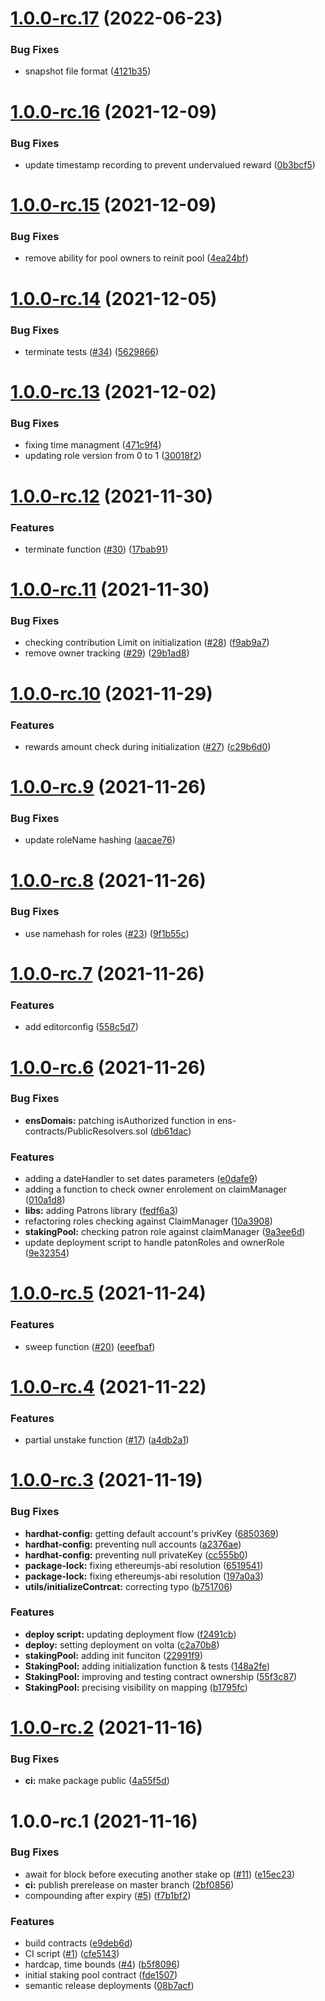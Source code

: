 # [1.0.0-rc.17](https://github.com/energywebfoundation/staking-pool/compare/v1.0.0-rc.16...v1.0.0-rc.17) (2022-06-23)


### Bug Fixes

* snapshot file format ([4121b35](https://github.com/energywebfoundation/staking-pool/commit/4121b35fd02c2a928de65bf9284de4e547d854b9))

# [1.0.0-rc.16](https://github.com/energywebfoundation/staking-pool/compare/v1.0.0-rc.15...v1.0.0-rc.16) (2021-12-09)


### Bug Fixes

* update timestamp recording to prevent undervalued reward ([0b3bcf5](https://github.com/energywebfoundation/staking-pool/commit/0b3bcf580b871b931cdf7cb29050f6caebc2eda9))

# [1.0.0-rc.15](https://github.com/energywebfoundation/staking-pool/compare/v1.0.0-rc.14...v1.0.0-rc.15) (2021-12-09)


### Bug Fixes

* remove ability for pool owners to reinit pool ([4ea24bf](https://github.com/energywebfoundation/staking-pool/commit/4ea24bf0ea341c629821109cf2c40c773574ca07))

# [1.0.0-rc.14](https://github.com/energywebfoundation/staking-pool/compare/v1.0.0-rc.13...v1.0.0-rc.14) (2021-12-05)


### Bug Fixes

* terminate tests ([#34](https://github.com/energywebfoundation/staking-pool/issues/34)) ([5629866](https://github.com/energywebfoundation/staking-pool/commit/5629866d397c5e677864ede621a519f1b764e9cb))

# [1.0.0-rc.13](https://github.com/energywebfoundation/staking-pool/compare/v1.0.0-rc.12...v1.0.0-rc.13) (2021-12-02)


### Bug Fixes

* fixing time managment ([471c9f4](https://github.com/energywebfoundation/staking-pool/commit/471c9f46c50013a5f76ff5d44ab4d14a5d477f02))
* updating role version from 0 to 1 ([30018f2](https://github.com/energywebfoundation/staking-pool/commit/30018f29711c4f54138e841980f2b43d30e0dc79))

# [1.0.0-rc.12](https://github.com/energywebfoundation/staking-pool/compare/v1.0.0-rc.11...v1.0.0-rc.12) (2021-11-30)


### Features

* terminate function ([#30](https://github.com/energywebfoundation/staking-pool/issues/30)) ([17bab91](https://github.com/energywebfoundation/staking-pool/commit/17bab91c139139023289a8f31ab73fbd9fbb0965))

# [1.0.0-rc.11](https://github.com/energywebfoundation/staking-pool/compare/v1.0.0-rc.10...v1.0.0-rc.11) (2021-11-30)


### Bug Fixes

* checking contribution Limit on initialization ([#28](https://github.com/energywebfoundation/staking-pool/issues/28)) ([f9ab9a7](https://github.com/energywebfoundation/staking-pool/commit/f9ab9a75d001fba3eeba0f5a4e2fe8ad2cd97dd5))
* remove owner tracking ([#29](https://github.com/energywebfoundation/staking-pool/issues/29)) ([29b1ad8](https://github.com/energywebfoundation/staking-pool/commit/29b1ad8d2a18c39a187d507285e5243d0a16c24f))

# [1.0.0-rc.10](https://github.com/energywebfoundation/staking-pool/compare/v1.0.0-rc.9...v1.0.0-rc.10) (2021-11-29)


### Features

* rewards amount check during initialization ([#27](https://github.com/energywebfoundation/staking-pool/issues/27)) ([c29b6d0](https://github.com/energywebfoundation/staking-pool/commit/c29b6d053948322907c48d4ed90f86f70c350512))

# [1.0.0-rc.9](https://github.com/energywebfoundation/staking-pool/compare/v1.0.0-rc.8...v1.0.0-rc.9) (2021-11-26)


### Bug Fixes

* update roleName hashing ([aacae76](https://github.com/energywebfoundation/staking-pool/commit/aacae763f74132589fb26290457c5033c06ff853))

# [1.0.0-rc.8](https://github.com/energywebfoundation/staking-pool/compare/v1.0.0-rc.7...v1.0.0-rc.8) (2021-11-26)


### Bug Fixes

* use namehash for roles ([#23](https://github.com/energywebfoundation/staking-pool/issues/23)) ([9f1b55c](https://github.com/energywebfoundation/staking-pool/commit/9f1b55cc116d834fb6cc33ac89c6129e47ec8253))

# [1.0.0-rc.7](https://github.com/energywebfoundation/staking-pool/compare/v1.0.0-rc.6...v1.0.0-rc.7) (2021-11-26)


### Features

* add editorconfig ([558c5d7](https://github.com/energywebfoundation/staking-pool/commit/558c5d7a7f280cd70abd761c3845d3a6b812a9b8))

# [1.0.0-rc.6](https://github.com/energywebfoundation/staking-pool/compare/v1.0.0-rc.5...v1.0.0-rc.6) (2021-11-26)


### Bug Fixes

* **ensDomais:** patching isAuthorized function in ens-contracts/PublicResolvers.sol ([db61dac](https://github.com/energywebfoundation/staking-pool/commit/db61daca8c8e58c28e0dab3cdbd2369385c9e6dc))


### Features

* adding a dateHandler to set dates parameters ([e0dafe9](https://github.com/energywebfoundation/staking-pool/commit/e0dafe983274fe267322496edee8a2c6ee06ba9f))
* adding a function to check owner enrolement on claimManager ([010a1d8](https://github.com/energywebfoundation/staking-pool/commit/010a1d89d0be1127eba58556d27eaa393a15e8af))
* **libs:** adding Patrons library ([fedf6a3](https://github.com/energywebfoundation/staking-pool/commit/fedf6a3a88f369c8a11cc90fc06b29a9346eec58))
* refactoring roles checking against ClaimManager ([10a3908](https://github.com/energywebfoundation/staking-pool/commit/10a39088c68d50c54665f7c7aa51116229e3bc64))
* **stakingPool:** checking patron role against claimManager ([9a3ee6d](https://github.com/energywebfoundation/staking-pool/commit/9a3ee6dceb61cbb611f7aad42af39083fb45f86b))
* update deployment script to handle patonRoles and ownerRole ([9e32354](https://github.com/energywebfoundation/staking-pool/commit/9e323543c13584594f6ee708adb4fd0d8287eb50))

# [1.0.0-rc.5](https://github.com/energywebfoundation/staking-pool/compare/v1.0.0-rc.4...v1.0.0-rc.5) (2021-11-24)


### Features

* sweep function ([#20](https://github.com/energywebfoundation/staking-pool/issues/20)) ([eeefbaf](https://github.com/energywebfoundation/staking-pool/commit/eeefbaf4063f3b0868c4ad0d45933e6cb36315c5))

# [1.0.0-rc.4](https://github.com/energywebfoundation/staking-pool/compare/v1.0.0-rc.3...v1.0.0-rc.4) (2021-11-22)


### Features

* partial unstake function ([#17](https://github.com/energywebfoundation/staking-pool/issues/17)) ([a4db2a1](https://github.com/energywebfoundation/staking-pool/commit/a4db2a1aea8b617330e57cf9af69e96f5f3ef5af))

# [1.0.0-rc.3](https://github.com/energywebfoundation/staking-pool/compare/v1.0.0-rc.2...v1.0.0-rc.3) (2021-11-19)


### Bug Fixes

* **hardhat-config:** getting default account's privKey ([6850369](https://github.com/energywebfoundation/staking-pool/commit/685036991cc2f3d9175143599769b6d79468b0dd))
* **hardhat-config:** preventing null accounts ([a2376ae](https://github.com/energywebfoundation/staking-pool/commit/a2376ae0dbb72d24c7d3abb8c3445a62fa1dce39))
* **hardhat-config:** preventing null privateKey ([cc555b0](https://github.com/energywebfoundation/staking-pool/commit/cc555b045bff89329cd01a8d6abc6a727ede520e))
* **package-lock:** fixing ethereumjs-abi resolution ([6519541](https://github.com/energywebfoundation/staking-pool/commit/6519541c222c67c6839c22b62f9978e64a7fc316))
* **package-lock:** fixing ethereumjs-abi resolution ([197a0a3](https://github.com/energywebfoundation/staking-pool/commit/197a0a3e2a5baa951c099822eb613b63d97efdd8))
* **utils/initializeContrcat:** correcting typo ([b751706](https://github.com/energywebfoundation/staking-pool/commit/b7517066fd77c30e8defb923489acc9ee2175a59))


### Features

* **deploy script:** updating deployment flow ([f2491cb](https://github.com/energywebfoundation/staking-pool/commit/f2491cbf571ed1ccf170e2d85c80e7748b5358d9))
* **deploy:** setting deployment on volta ([c2a70b8](https://github.com/energywebfoundation/staking-pool/commit/c2a70b8706aae987dbfb13d572a00d319983cbc3))
* **stakingPool:** adding init funciton ([22991f9](https://github.com/energywebfoundation/staking-pool/commit/22991f9a565c86ee5e748190be4bc6f11d00024e))
* **StakingPool:** adding initialization function & tests ([148a2fe](https://github.com/energywebfoundation/staking-pool/commit/148a2fe47feb7590b2cd1c6c7da21799daf26175))
* **StakingPool:** improving and testing contract ownership ([55f3c87](https://github.com/energywebfoundation/staking-pool/commit/55f3c871ae17cb2bcbb8713a71c6bb5e4c0924af))
* **StakingPool:** precising visibility on mapping ([b1795fc](https://github.com/energywebfoundation/staking-pool/commit/b1795fcdd3e3394ac05faf25b3217a98e936af0b))

# [1.0.0-rc.2](https://github.com/energywebfoundation/staking-pool/compare/v1.0.0-rc.1...v1.0.0-rc.2) (2021-11-16)


### Bug Fixes

* **ci:** make package public ([4a55f5d](https://github.com/energywebfoundation/staking-pool/commit/4a55f5d35cd77d6c2332b1b06e4c28f7b3272331))

# 1.0.0-rc.1 (2021-11-16)


### Bug Fixes

* await for block before executing another stake op ([#11](https://github.com/energywebfoundation/staking-pool/issues/11)) ([e15ec23](https://github.com/energywebfoundation/staking-pool/commit/e15ec23aa6ef1262d86705304a2b3b909f477f3b))
* **ci:** publish prerelease on master  branch ([2bf0856](https://github.com/energywebfoundation/staking-pool/commit/2bf08566378a3106ecefc25c8be430d579c4ff7f))
* compounding after expiry ([#5](https://github.com/energywebfoundation/staking-pool/issues/5)) ([f7b1bf2](https://github.com/energywebfoundation/staking-pool/commit/f7b1bf2d9ab7ab5f968294f6832e3d95c6a0afd2))


### Features

* build contracts ([e9deb6d](https://github.com/energywebfoundation/staking-pool/commit/e9deb6d1d2a67062280b73e551e31312ad76f9dd))
* CI script ([#1](https://github.com/energywebfoundation/staking-pool/issues/1)) ([cfe5143](https://github.com/energywebfoundation/staking-pool/commit/cfe51432fe38ed48dbf527b0c2e563a350ebf445))
* hardcap, time bounds ([#4](https://github.com/energywebfoundation/staking-pool/issues/4)) ([b5f8096](https://github.com/energywebfoundation/staking-pool/commit/b5f809652de35daf1d249c9f89b64209b4702a11))
* initial staking pool contract ([fde1507](https://github.com/energywebfoundation/staking-pool/commit/fde1507ff4d8e0504c1a57f94595bb93ef404476))
* semantic release deployments ([08b7acf](https://github.com/energywebfoundation/staking-pool/commit/08b7acf38dac10db54c7a993770b6ed8ecc992cc))
